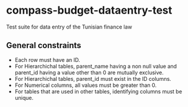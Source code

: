 # compass-budget-dataentry-test
Test suite for data entry of the Tunisian finance law

## General constraints

* Each row must have an ID.
* For Hierarchichal tables, parent_name having a non null value and parent_id having a value other than 0 are mutually exclusive.
* For Hierarchichal tables, parent_id must exist in the ID columns.
* For Numerical columns, all values must be greater than 0.
* For tables that are used in other tables, identifying columns must be unique.